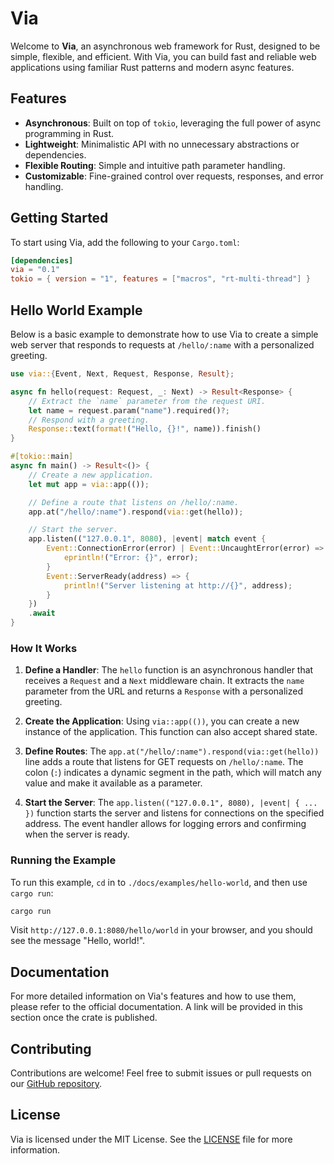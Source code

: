 # Via

Welcome to **Via**, an asynchronous web framework for Rust, designed to be simple, flexible, and efficient. With Via, you can build fast and reliable web applications using familiar Rust patterns and modern async features.

## Features

-   **Asynchronous**: Built on top of `tokio`, leveraging the full power of async programming in Rust.
-   **Lightweight**: Minimalistic API with no unnecessary abstractions or dependencies.
-   **Flexible Routing**: Simple and intuitive path parameter handling.
-   **Customizable**: Fine-grained control over requests, responses, and error handling.

## Getting Started

To start using Via, add the following to your `Cargo.toml`:

```toml
[dependencies]
via = "0.1"
tokio = { version = "1", features = ["macros", "rt-multi-thread"] }
```

## Hello World Example

Below is a basic example to demonstrate how to use Via to create a simple web server that responds to requests at `/hello/:name` with a personalized greeting.

```rust
use via::{Event, Next, Request, Response, Result};

async fn hello(request: Request, _: Next) -> Result<Response> {
    // Extract the `name` parameter from the request URI.
    let name = request.param("name").required()?;
    // Respond with a greeting.
    Response::text(format!("Hello, {}!", name)).finish()
}

#[tokio::main]
async fn main() -> Result<()> {
    // Create a new application.
    let mut app = via::app(());

    // Define a route that listens on /hello/:name.
    app.at("/hello/:name").respond(via::get(hello));

    // Start the server.
    app.listen(("127.0.0.1", 8080), |event| match event {
        Event::ConnectionError(error) | Event::UncaughtError(error) => {
            eprintln!("Error: {}", error);
        }
        Event::ServerReady(address) => {
            println!("Server listening at http://{}", address);
        }
    })
    .await
}
```

### How It Works

1. **Define a Handler**: The `hello` function is an asynchronous handler that receives a `Request` and a `Next` middleware chain. It extracts the `name` parameter from the URL and returns a `Response` with a personalized greeting.

2. **Create the Application**: Using `via::app(())`, you can create a new instance of the application. This function can also accept shared state.

3. **Define Routes**: The `app.at("/hello/:name").respond(via::get(hello))` line adds a route that listens for GET requests on `/hello/:name`. The colon (`:`) indicates a dynamic segment in the path, which will match any value and make it available as a parameter.

4. **Start the Server**: The `app.listen(("127.0.0.1", 8080), |event| { ... })` function starts the server and listens for connections on the specified address. The event handler allows for logging errors and confirming when the server is ready.

### Running the Example

To run this example, `cd` in to `./docs/examples/hello-world`, and then use `cargo run`:

```sh
cargo run
```

Visit `http://127.0.0.1:8080/hello/world` in your browser, and you should see the message "Hello, world!".

## Documentation

For more detailed information on Via's features and how to use them, please refer to the official documentation. A link will be provided in this section once the crate is published.

## Contributing

Contributions are welcome! Feel free to submit issues or pull requests on our [GitHub repository](https://github.com/zacharygolba/via).

## License

Via is licensed under the MIT License. See the [LICENSE](LICENSE) file for more information.
